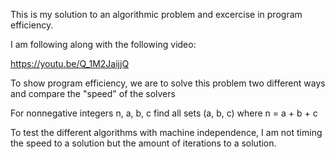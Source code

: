 This is my solution to an algorithmic problem and excercise in program efficiency.

I am following along with the following video:

https://youtu.be/Q_1M2JaijjQ

To show program efficiency, we are to solve this problem two different ways and compare
the "speed" of the solvers

For nonnegative integers n, a, b, c
find all sets (a, b, c) where n = a + b + c

To test the different algorithms with machine independence, I am not timing
the speed to a solution but the amount of iterations to a solution.